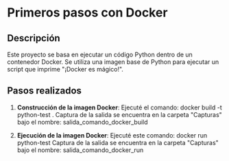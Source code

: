 # Primeros pasos con Docker

## Descripción
Este proyecto se basa en ejecutar un código Python dentro de un contenedor Docker. Se utiliza una imagen base de Python para ejecutar un script que imprime "¡Docker es mágico!".


## Pasos realizados
1. **Construcción de la imagen Docker**:
   Ejecuté el comando:
   docker build -t python-test .
   Captura de la salida se encuentra en la carpeta "Capturas" bajo el nombre: salida_comando_docker_build

3. **Ejecución de la imagen Docker**:
   Ejecuté este comando:
   docker run python-test
   Captura de la salida se encuentra en la carpeta "Capturas" bajo el nombre: salida_comando_docker_run



